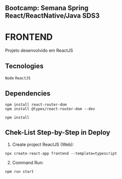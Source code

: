 ## Bootcamp: Semana Spring React/ReactNative/Java SDS3


# FRONTEND

Projeto desenvolvido em ReactJS


## Tecnologies

`Node` `ReactJS`

## Dependencies
```
npm install react-router-dom
npm install @types/react-router-dom --dev

npm install 
```


## Chek-List Step-by-Step in Deploy

1) Create project ReactJS (Web):
```
npx create-react-app frontend --template=typescript
```

2) Command Run:
```
npm run start
```

